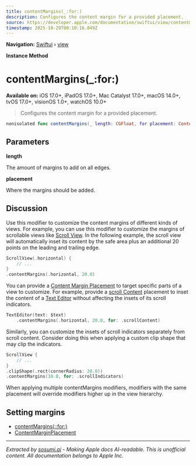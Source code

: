 ```yaml
---
title: contentMargins(_:for:)
description: Configures the content margin for a provided placement.
source: https://developer.apple.com/documentation/swiftui/view/contentmargins(_:for:)
timestamp: 2025-10-29T00:10:16.049Z
---
```


**Navigation:** [Swiftui](/documentation/swiftui) › [view](/documentation/swiftui/view)

**Instance Method**

# contentMargins(_:for:)

**Available on:** iOS 17.0+, iPadOS 17.0+, Mac Catalyst 17.0+, macOS 14.0+, tvOS 17.0+, visionOS 1.0+, watchOS 10.0+

> Configures the content margin for a provided placement.

```swift
nonisolated func contentMargins(_ length: CGFloat, for placement: ContentMarginPlacement = .automatic) -> some View
```

## Parameters

**length**

The amount of margins to add on all edges.



**placement**

Where the margins should be added.



## Discussion

Use this modifier to customize the content margins of different kinds of views. For example, you can use this modifier to customize the margins of scrollable views like [Scroll View](/documentation/swiftui/scrollview). In the following example, the scroll view will automatically inset its content by the safe area plus an additional 20 points on the leading and trailing edge.

```swift
ScrollView(.horizontal) {
    // ...
}
.contentMargins(.horizontal, 20.0)
```

You can provide a [Content Margin Placement](/documentation/swiftui/contentmarginplacement) to target specific parts of a view to customize. For example, provide a [scroll Content](/documentation/swiftui/contentmarginplacement/scrollcontent) placement to inset the content of a [Text Editor](/documentation/swiftui/texteditor) without affecting the insets of its scroll indicators.

```swift
TextEditor(text: $text)
    .contentMargins(.horizontal, 20.0, for: .scrollContent)
```

Similarly, you can customize the insets of scroll indicators separately from scroll content. Consider doing this when applying a custom clip shape that may clip the indicators.

```swift
ScrollView {
    // ...
}
.clipShape(.rect(cornerRadius: 20.0))
.contentMargins(10.0, for: .scrollIndicators)
```

When applying multiple contentMargins modifiers, modifiers with the same placement will override modifiers higher up in the view hierarchy.

## Setting margins

- [contentMargins(_:_:for:)](/documentation/swiftui/view/contentmargins(_:_:for:))
- [ContentMarginPlacement](/documentation/swiftui/contentmarginplacement)

---

*Extracted by [sosumi.ai](https://sosumi.ai) - Making Apple docs AI-readable.*
*This is unofficial content. All documentation belongs to Apple Inc.*
